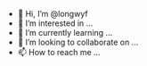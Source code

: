 - 👋 Hi, I’m @longwyf
- 👀 I’m interested in ...
- 🌱 I’m currently learning ...
- 💞️ I’m looking to collaborate on ...
- 📫 How to reach me ...

<!---
longwyf/longwyf is a ✨ special ✨ repository because its `README.md` (this file) appears on your GitHub profile.
You can click the Preview link to take a look at your changes.
--->
